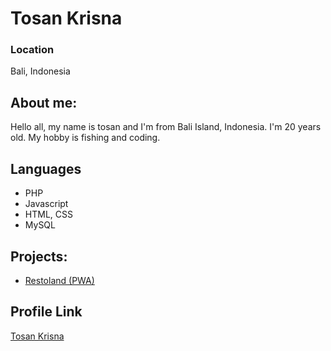 # Tosan Krisna

### Location

Bali, Indonesia

## About me:

Hello all, my name is tosan and I'm from Bali Island, Indonesia. I'm 20 years old. My hobby is fishing and coding.


## Languages

- PHP
- Javascript
- HTML, CSS
- MySQL

## Projects:

- [Restoland (PWA)](https://restoland.netlify.app)

## Profile Link

[Tosan Krisna](https://github.com/tosankrisna)

